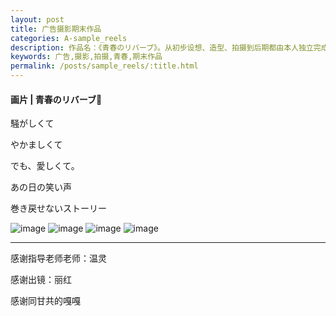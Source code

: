 ```yaml
---  
layout: post
title: 广告摄影期末作品
categories: A-sample_reels
description: 作品名：《青春のリバーブ》。从初步设想、造型、拍摄到后期都由本人独立完成。
keywords: 广告,摄影,拍摄,青春,期末作品
permalink: /posts/sample_reels/:title.html
---  
```


#### 画片 | 青春のリバーブ🍫



 騒がしくて

 やかましくて

でも、愛しくて。

 あの日の笑い声

 巻き戻せないストーリー
 
 
 ![image](images/work/lihong1.jpg)
 ![image](images/work/lihong2.jpg)
 ![image](images/work/lihong3.jpg)
 ![image](images/work/lihong4.jpg)
 
 
 
 

---
感谢指导老师老师：温灵

感谢出镜：丽红

感谢同甘共的嘎嘎